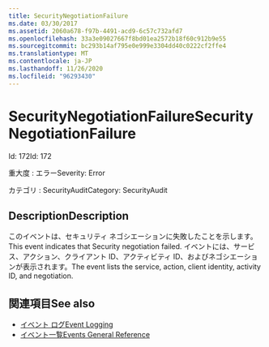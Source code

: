 ```yaml
---
title: SecurityNegotiationFailure
ms.date: 03/30/2017
ms.assetid: 2060a678-f97b-4491-acd9-6c57c732afd7
ms.openlocfilehash: 33a3e09027667f8bd01ea2572b18f60c912b9e55
ms.sourcegitcommit: bc293b14af795e0e999e3304dd40c0222cf2ffe4
ms.translationtype: MT
ms.contentlocale: ja-JP
ms.lasthandoff: 11/26/2020
ms.locfileid: "96293430"
---
```

# <a name="securitynegotiationfailure"></a><span data-ttu-id="85321-102">SecurityNegotiationFailure</span><span class="sxs-lookup"><span data-stu-id="85321-102">SecurityNegotiationFailure</span></span>

<span data-ttu-id="85321-103">Id: 172</span><span class="sxs-lookup"><span data-stu-id="85321-103">Id: 172</span></span>  
  
 <span data-ttu-id="85321-104">重大度 : エラー</span><span class="sxs-lookup"><span data-stu-id="85321-104">Severity: Error</span></span>  
  
 <span data-ttu-id="85321-105">カテゴリ : SecurityAudit</span><span class="sxs-lookup"><span data-stu-id="85321-105">Category: SecurityAudit</span></span>  
  
## <a name="description"></a><span data-ttu-id="85321-106">Description</span><span class="sxs-lookup"><span data-stu-id="85321-106">Description</span></span>  

 <span data-ttu-id="85321-107">このイベントは、セキュリティ ネゴシエーションに失敗したことを示します。</span><span class="sxs-lookup"><span data-stu-id="85321-107">This event indicates that Security negotiation failed.</span></span> <span data-ttu-id="85321-108">イベントには、サービス、アクション、クライアント ID、アクティビティ ID、およびネゴシエーションが表示されます。</span><span class="sxs-lookup"><span data-stu-id="85321-108">The event lists the service, action, client identity, activity ID, and negotiation.</span></span>  
  
## <a name="see-also"></a><span data-ttu-id="85321-109">関連項目</span><span class="sxs-lookup"><span data-stu-id="85321-109">See also</span></span>

- [<span data-ttu-id="85321-110">イベント ログ</span><span class="sxs-lookup"><span data-stu-id="85321-110">Event Logging</span></span>](index.md)
- [<span data-ttu-id="85321-111">イベント一覧</span><span class="sxs-lookup"><span data-stu-id="85321-111">Events General Reference</span></span>](events-general-reference.md)
